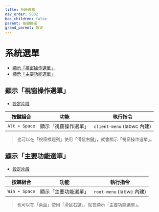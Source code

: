 ```yaml
---
title: 系統選單
nav_order: 5002
has_children: false
parent: 按鍵綁定
grand_parent: 設定
---
```



# 系統選單

* [顯示「視窗操作選單」](#顯示視窗操作選單)
* [顯示「主要功能選單」](#顯示主要功能選單)




## 顯示「視窗操作選單」

* [設定片段](https://github.com/samwhelp/fedora-labwc-adjustment/blob/main/prototype/main/labwc-config/Main/asset/overlay/etc/skel/.config/labwc/rc.xml#L145-L147)

| 按鍵組合           | 功能        | 執行指令             |
| ----------------- | ------------ | -------------------- |
| `Alt + Space`  | 顯示「視窗操作選單」 | `client-menu` (labwc 內建) |

> 也可以在「視窗標題列」使用「滑鼠右鍵」，就會顯示「視窗操作選單」。




## 顯示「主要功能選單」

* [設定片段](https://github.com/samwhelp/fedora-labwc-adjustment/blob/main/prototype/main/labwc-config/Main/asset/overlay/etc/skel/.config/labwc/rc.xml#L148-L150)

| 按鍵組合           | 功能        | 執行指令             |
| ----------------- | ------------ | -------------------- |
| `Win + Space`  | 顯示「主要功能選單」 | `root-menu` (labwc 內建) |

> 也可以在「桌面」使用「滑鼠右鍵」，就會顯示「主要功能選單」。
